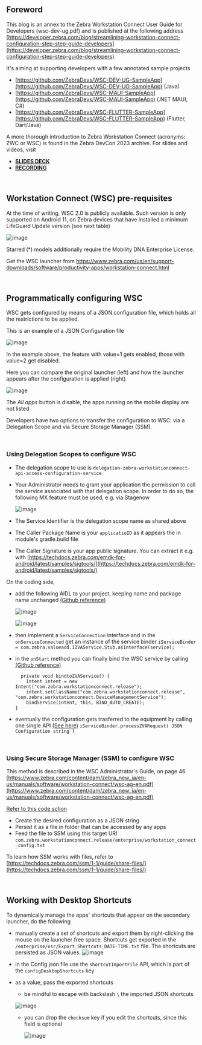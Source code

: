 <br>  

## Foreword
This blog is an annex to the Zebra Workstation Connect User Guide for Developers (wsc-dev-ug.pdf) and is published at the following address [https://developer.zebra.com/blog/streamlining-workstation-connect-configuration-step-step-guide-developers](https://developer.zebra.com/blog/streamlining-workstation-connect-configuration-step-step-guide-developers)
 
It's aiming at supporting developers with a few annotated sample projects
- [https://github.com/ZebraDevs/WSC-DEV-UG-SampleApp](https://github.com/ZebraDevs/WSC-DEV-UG-SampleApp) (Java)
- [https://github.com/ZebraDevs/WSC-MAUI-SampleApp](https://github.com/ZebraDevs/WSC-MAUI-SampleApp) (.NET MAUI, C#)
- [https://github.com/ZebraDevs/WSC-FLUTTER-SampleApp](https://github.com/ZebraDevs/WSC-FLUTTER-SampleApp) (Flutter, Dart/Java)

A more thorough introduction to Zebra Workstation Connect (acronyms: ZWC or WSC) is found in the Zebra DevCon 2023 archive. For slides and videos, visit

- [**SLIDES DECK**](https://www.zebra.com/content/dam/zebra_dam/en/presentation/customer-facing/zebra-devcon2023-presentation-customer-facing-workstation-connect-nicola-de-zolt-en-us.pdf)
- [**RECORDING**](https://www.zebra.com/content/dam/zebra_dam/en/video/web-production/zebra-devcon2023-video-website-emc-power-pos-and-workstations-with-workstation-connect-nicola-de-zolt-en-us.mp4)
 
<br>

## Workstation Connect (WSC) pre-requisites

At the time of writing, WSC 2.0 is publicly available. Such version is only supported on Android 11, on Zebra devices that have installed a minimum LifeGuard Update version (see next table)

![image](https://github.com/NDZL/-blog-WSC-DEV-UG/assets/11386676/b133ebfe-b6fe-42b2-8503-6caa66e54d1e)

Starred (*) models additionally require the Mobility DNA Enterprise License.

Get the WSC launcher from [https://www.zebra.com/us/en/support-downloads/software/productivity-apps/workstation-connect.html ](https://www.zebra.com/us/en/support-downloads/software/productivity-apps/workstation-connect.html)

<br> 

## Programmatically configuring WSC

WSC gets configured by means of a JSON configuration file, which holds all the restrictions to be applied.

This is an example of a JSON Configuration file

![image](https://github.com/NDZL/-blog-WSC-DEV-UG/assets/11386676/c12db127-00d6-480a-a943-5e962868d4d3)

In the example above, the feature with value=1 gets enabled, those with value=2 get disabled.

Here you can compare the original launcher (left) and how the launcher appears after the configuration is applied (right)

![image](https://github.com/NDZL/-blog-WSC-DEV-UG/assets/11386676/2dd379b0-ec3c-4665-aa25-766517bb75eb)

The *All apps* button is disable, the apps running on the mobile display are not listed


Developers have two options to transfer the configuration to WSC: via a Delegation Scope and via Secure Storage Manager (SSM).

<br> 

   ### Using Delegation Scopes to configure WSC

- The delegation scope to use is ```delegation-zebra-workstationconnect-api-access-configuration-service```
- Your Administrator needs to grant your application the permission to call the service associated with that delegation scope. In order to do so, the following MX feature must be used, e.g. via Stagenow

    ![image](https://github.com/NDZL/-blog-WSC-DEV-UG/assets/11386676/b8ec45c2-c4a8-427f-b837-05d83178c3c8)

- The Service Identifier is the delegation scope name as shared above
- The Caller Package Name is your ```applicatioID``` as it appears the in module's gradle.build file
- The Caller Signature is your app public signature. You can extract it e.g. with [https://techdocs.zebra.com/emdk-for-android/latest/samples/sigtools/](https://techdocs.zebra.com/emdk-for-android/latest/samples/sigtools/)


On the coding side, 
- add the following AIDL to your project, keeping name and package name unchanged [(Github reference)](https://github.com/ZebraDevs/WSC-DEV-UG-SampleApp/blob/b307fcecfdc33f7beac68ff04cc5ee2a12bd1f97/app/src/main/aidl/com/zebra/valueadd/IZVAService.aidl#L8)

    ![image](https://github.com/NDZL/-blog-WSC-DEV-UG/assets/11386676/1210232c-48f6-44c7-8d9b-33dbda7e50a1)

    ![image](https://github.com/NDZL/-blog-WSC-DEV-UG/assets/11386676/6d5bbec9-6c4a-4f2e-8bc4-7b6be025e5af)

- then implement a ```ServiceConnection``` interface and in the ```onServiceConnected``` get an instance of the service binder ```iServiceBinder = com.zebra.valueadd.IZVAService.Stub.asInterface(service);```
- in the ```onStart``` method you can finally bind the WSC service by calling [(Github reference)](https://github.com/ZebraDevs/WSC-DEV-UG-SampleApp/blob/b307fcecfdc33f7beac68ff04cc5ee2a12bd1f97/app/src/main/java/com/zebra/wsc_exerciser/HDLauncherActivity.java#L156)

    ```
      private void bindtoZVAService() {
        Intent intent = new Intent("com.zebra.workstationconnect.release");
        intent.setClassName("com.zebra.workstationconnect.release", "com.zebra.workstationconnect.DeviceManagementService");
        bindService(intent, this, BIND_AUTO_CREATE);
    }
  ```
- eventually the configuration gets trasferred to the equipment by calling one single API [(See here)](https://github.com/ZebraDevs/WSC-DEV-UG-SampleApp/blob/b307fcecfdc33f7beac68ff04cc5ee2a12bd1f97/app/src/main/java/com/zebra/wsc_exerciser/HDLauncherActivity.java#L113)
    `iServiceBinder.processZVARequest( JSON Configuration string ) `

<br> 

### Using Secure Storage Manager (SSM) to configure WSC

This method is described in the WSC Administrator's Guide, on page 46 [https://www.zebra.com/content/dam/zebra_new_ia/en-us/manuals/software/workstation-connect/wsc-ag-en.pdf](https://www.zebra.com/content/dam/zebra_new_ia/en-us/manuals/software/workstation-connect/wsc-ag-en.pdf)

[Refer to this code sction](https://github.com/ZebraDevs/WSC-DEV-UG-SampleApp/blob/b307fcecfdc33f7beac68ff04cc5ee2a12bd1f97/app/src/main/java/com/zebra/wsc_exerciser/HDLauncherActivity.java#L188)
- Create the desired configuration as a JSON string
- Persist it as a file in folder that can be accessed by any apps
- Feed the file to SSM using this target URI
    `com.zebra.workstationconnect.release/enterprise/workstation_connect_config.txt`

To learn how SSM works with files, refer to [https://techdocs.zebra.com/ssm/1-1/guide/share-files/](https://techdocs.zebra.com/ssm/1-1/guide/share-files/)

<br> 

## Working with Desktop Shortcuts

To dynamically manage the apps' shortcuts that appear on the secondary launcher, do the following
- manually create a set of shortcuts and export them by right-clicking the mouse on the launcher free space. Shortcuts get exported in the `/enterprise/usr/Export_Shortcuts_DATE-TIME.txt` file. The shortcuts are persisted as JSON values.
    ![image](https://github.com/NDZL/-blog-WSC-DEV-UG/assets/11386676/614b7f7a-abe8-4cab-b27d-d9c96ff9e385)

- in the Config.json file use the `shortcutImportFile` API, which is part of the `configDesktopShortcuts` key
- as a value, pass the exported shortcuts
    - be mindful to escape with backslash `\` the imported JSON shortcuts

    ![image](https://github.com/NDZL/-blog-WSC-DEV-UG/assets/11386676/7184682a-f59c-41f1-a46c-74af4bab3574)

    - you can drop the `checksum` key if you edit the shortcuts, since this field is optional

      ![image](https://github.com/NDZL/-blog-WSC-DEV-UG/assets/11386676/06c56193-d071-4dda-9c6f-12adc55416ad)

 

